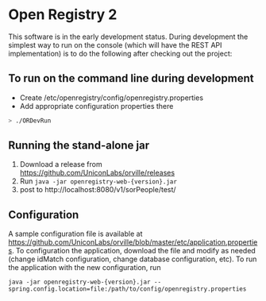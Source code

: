 # Open Registry 2

This software is in the early development status. During development the simplest way to run on the console (which will have the REST API implementation)
is to do the following after checking out the project:

## To run on the command line during development

* Create /etc/openregistry/config/openregistry.properties
* Add appropriate configuration properties there

```bash
> ./ORDevRun
```

## Running the stand-alone jar

1. Download a release from https://github.com/UniconLabs/orville/releases
2. Run `java -jar openregistry-web-{version}.jar`
3. post to http://localhost:8080/v1/sorPeople/test/

## Configuration

A sample configuration file is available at https://github.com/UniconLabs/orville/blob/master/etc/application.properties. To configuration the application, download the file and modify as needed (change idMatch configuration, change database configuration, etc). To run the application with the new configuration, run
```
java -jar openregistry-web-{version}.jar --spring.config.location=file:/path/to/config/openregistry.properties
```
